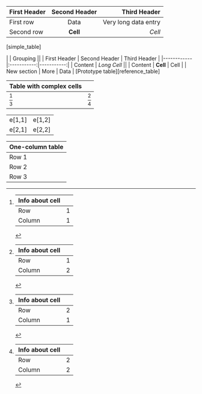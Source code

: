 ﻿| First Header  | Second Header  | Third Header          |
|:-----------|:-----------:|-------------------:|
| First row     | Data           | Very long data entry  |
| Second row    | **Cell**       | *Cell*                |
[simple_table]

|               | Grouping                     ||
| First Header  | Second Header  | Third Header  |
|------------|:-----------:|-----------:|
| Content       | *Long Cell*                  ||
| Content       | **Cell**       | Cell          |
| New section   | More           | Data          |
[Prototype table][reference_table]

| Table with complex cells   ||
|:-------------|:-----------|
| [^e11]       | [^e12]        |
| [^e21]       | [^e22]        |

|                 ||
|:---|:---|
| e[1,1]  | e[1,2]  |
| e[2,1]  | e[2,2]  |

| One\-column table  |
|:-----------------|
| Row 1              |
| Row 2              |
| Row 3              |



[^e11]:	| Info about cell   ||
	|:--------|-------:|
	| Row      | 1        |
	| Column   | 1        |
	
	


[^e12]:	| Info about cell   ||
	|:--------|-------:|
	| Row      | 1        |
	| Column   | 2        |
	
	


[^e21]:	| Info about cell   ||
	|:--------|-------:|
	| Row      | 2        |
	| Column   | 1        |
	
	


[^e22]:	| Info about cell   ||
	|:--------|-------:|
	| Row      | 2        |
	| Column   | 2        |
	
	
